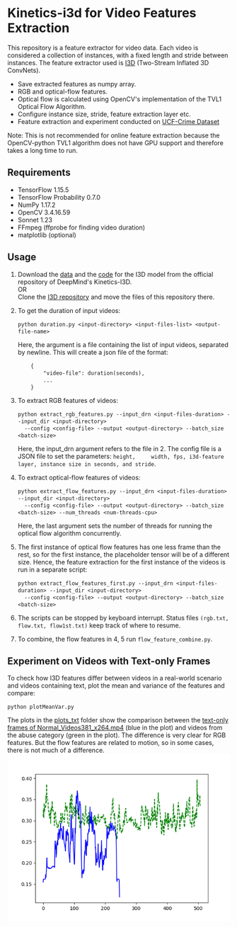 # Kinetics-i3d for Video Features Extraction

This repository is a feature extractor for video data. Each video is considered a collection of instances, with a fixed length and stride between instances. The feature extractor used is [I3D](https://github.com/deepmind/kinetics-i3d) (Two-Stream Inflated 3D ConvNets).

* Save extracted features as numpy array.
* RGB and optical-flow features.
* Optical flow is calculated using OpenCV's implementation of the TVL1 Optical Flow Algorithm.
* Configure instance size, stride, feature extraction layer etc.
* Feature extraction and experiment conducted on [UCF-Crime Dataset](https://www.crcv.ucf.edu/projects/real-world/)

Note: This is not recommended for online feature extraction because the OpenCV-python TVL1 algorithm does not have GPU support and therefore takes a long time to run.


## Requirements

* TensorFlow 1.15.5
* TensorFlow Probability 0.7.0
* NumPy 1.17.2
* OpenCV 3.4.16.59
* Sonnet 1.23
* FFmpeg (ffprobe for finding video duration)
* matplotlib (optional)


## Usage

1. Download the [data](https://github.com/deepmind/kinetics-i3d/tree/master/data) and the [code](https://github.com/deepmind/kinetics-i3d/blob/master/i3d.py) for the I3D model from the official repository of DeepMind's Kinetics-I3D.\
OR\
Clone the [I3D repository](https://github.com/deepmind/kinetics-i3d) and move the files of this repository there.

1. To get the duration of input videos:
    ```
    python duration.py <input-directory> <input-files-list> <output-file-name>
    ```
    Here, the <input-files-list> argument is a file containing the list of input videos, separated by newline. This will create a json file of the format:
    ```
        {
            "video-file": duration(seconds),
            ...
        }
    ```

1. To extract RGB features of videos:
    ```
    python extract_rgb_features.py --input_drn <input-files-duration> --input_dir <input-directory>
      --config <config-file> --output <output-directory> --batch_size <batch-size>
    ```
    Here, the input_drn argument refers to the file in 2. The config file is a JSON file to set the parameters: `height,     width, fps, i3d-feature layer, instance size in seconds, and stride`.

1. To extract optical-flow features of videos:
    ```
    python extract_flow_features.py --input_drn <input-files-duration> --input_dir <input-directory>
      --config <config-file> --output <output-directory> --batch_size <batch-size> --num_threads <num-threads-cpu>
    ```
    Here, the last argument sets the number of threads for running the optical flow algorithm concurrently.
    
1. The first instance of optical flow features has one less frame than the rest, so for the first instance, the placeholder tensor will be of a different size. Hence, the feature extraction for the first instance of the videos is run in a separate script:
    ```
    python extract_flow_features_first.py --input_drn <input-files-duration> --input_dir <input-directory>
      --config <config-file> --output <output-directory> --batch_size <batch-size>    
    ```

1. The scripts can be stopped by keyboard interrupt. Status files `(rgb.txt, flow.txt, flow1st.txt)` keep track of where to resume.

1. To combine, the flow features in 4, 5 run `flow_feature_combine.py`.

## Experiment on Videos with Text-only Frames

To check how I3D features differ between videos in a real-world scenario and videos containing text, plot the mean and variance of the features and compare:
```
python plotMeanVar.py
```
The plots in the [plots_txt](plots_txt) folder show the comparison between the [text-only frames of Normal_Videos381_x264.mp4](https://drive.google.com/drive/u/0/folders/1pWIQCuoPmaDb4ZgWj7FAvyL12OKXKH_v) (blue in the plot) and videos from the abuse category (green in the plot). The difference is very clear for RGB features. But the flow features are related to motion, so in some cases, there is not much of a difference.
![](plots_txt/means/Abuse013_x264.mp4_RGB.png)

